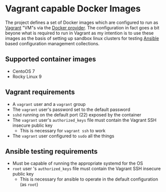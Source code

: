 # Vagrant capable Docker Images

The project defines a set of Docker images which are configured to run as 
[Vagrant](https://vagrantup.com) "VM"s via the 
[Docker provider](https://developer.hashicorp.com/vagrant/docs/providers/docker).
The configuration in fact goes a bit beyone what is required to run in Vagrant as 
my intention is to use these images as the basis of setting up sandbox linux clusters 
for testing [Ansible](https://docs.ansible.com/) based configuration management collections.

## Supported container images

* CentoOS 7
* Rocky Linux 9

## Vagrant requirements

* A `vagrant` user and a `vagrant` group
* The `vagrant` user's password set to the default password
* `sshd` running on the default port (22) exposed by the container
* The `vagrant` user's `authorized_keys` file must contain the Vagrant SSH insecure public key
  *  This is necessary for `vagrant ssh` to work
* The `vagrant` user configured to `sudo` all the things

## Ansible testing requirements

* Must be capable of running the appropriate systemd for the OS
* `root` user 's `authorized_keys` file must contain the Vagrant SSH insecure public key
  * This is necessary for ansible to operate in the default configuration (as `root`)
